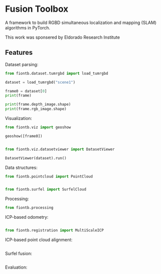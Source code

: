 # Fusion Toolbox

A framework to build RGBD simultaneous localization and mapping (SLAM) algorithms in PyTorch.

This work was sponsered by Eldorado Research Institute
## Features

Dataset parsing:

```python
from fiontb.dataset.tumrgbd import load_tumrgbd

dataset = load_tumrgbd("scene1")

frame0 = dataset[0]
print(frame)

print(frame.depth_image.shape)
print(frame.rgb_image.shape)
```

Visualization:

```python
from fiontb.viz import geoshow

geoshow([frame0])


from fiontb.viz.datasetviewer import DatasetViewer

DatasetViewer(dataset).run()
```

Data structures:

```python
from fiontb.pointcloud import PointCloud


from fiontb.surfel import SurfelCloud
```


Processing:

```python
from fiontb.processing
```

ICP-based odometry:

```python

from fiontb.registration import MultiScaleICP

```

ICP-based point cloud alignment:

```python
```

Surfel fusion:

```python
```

Evaluation:

```python

```
